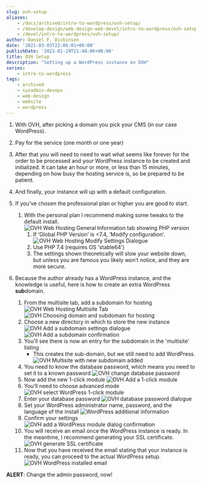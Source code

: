```yaml
---
slug: ovh-setup
aliases:
    - /docs/archived/intro-to-wordpress/ovh-setup/
    - /develop-design/web-design-web-devel/intro-to-wordpress/ovh-setup/
    - /devel/intro-to-wordpress/ovh-setup/
author: Daniel F. Dickinson
date: '2021-03-03T22:06:01+00:00'
publishDate: '2021-01-29T21:48:06+00:00'
title: OVH Setup
description: "Setting up a WordPress instance on OVH"
series:
    - intro-to-wordpress
tags:
    - archived
    - sysadmin-devops
    - web-design
    - website
    - wordpress
---
```


1. With OVH, after picking a domain you pick your CMS (in our case WordPress).
2. Pay for the service (one month or one year)
3. After that you will need to need to wait what seems like forever for the order to be processed and your WordPress instance to be created and initialized. It can take an hour or more, or less than 15 minutes, depending on how busy the hosting service is, so be prepared to be patient.
4. And finally, your instance will up with a default configuration.
5. If you’ve chosen the professional plan or higher you are good to start.
   1. With the personal plan I recommend making some tweaks to the default install.
      ![OVH Web Hosting General Information tab showing PHP version](../../assets/images/2021/01/index-11_1-png-1-1024x456.png)
       1. If ‘Global PHP Version’ is <7.4, ‘Modify configuration’.
          ![OVH Web Hosting Modify Settings Dialogue](../../assets/images/2021/01/index-12_2-png-1.png)
       2. Use PHP 7.4 (requires OS 'stable64')
       3. The settings shown theoretically will slow your website down, but unless you are famous you likely won’t notice, and they are more secure.

6. Because the author already has a WordPress instance, and the knowledge is useful, here is how to create an extra WordPress **sub**domain.
   1. From the multisite tab, add a subdomain for hosting
      ![OVH Web Hosting Multisite Tab](../../assets/images/2021/01/index-13_1-png-1.png)
      ![OVH Choosing domain and subdomain for hosting](../../assets/images/2021/01/index-13_2-png-1.png)
   2. Choose a new directory in which to store the new instance
        ![OVH Add a subdomain settings dialogue](../../assets/images/2021/01/index-13_3-png-1.png)
        ![OVH Add a subdomain confirmation](../../assets/images/2021/01/index-14_1-png-1.png)
   3. You'll see there is now an entry for the subdomain in the 'multisite' listing
      * This creates the sub-domain, but we still need to add WordPress.
        ![OVH Multisite with new subdomain added](../../assets/images/2021/01/index-14_2-png-1.png)
   4. You need to know the database password, which means you need to set it to a known password
      ![OVH change database password](../../assets/images/2021/01/index-15_4-png-1-1024x573.png)
   5. Now add the new 1-click module
      ![OVH Add a 1-click module](../../assets/images/2021/01/index-15_1-png-1-1024x222.png)
   6. You'll need to choose advanced mode
      ![OVH select WordPress 1-click module](../../assets/images/2021/01/index-15_2-png-1.png)
   7. Enter your database password
         ![OVH database password dialogue](../../assets/images/2021/01/index-15_3-png-1.png)
   8. Set your WordPress administrator name, password, and the language of the install
      ![WordPress additional information](../../assets/images/2021/01/index-16_2-png-1.png)
   9. Confirm your settings
      ![OVH add a WordPress module dialog confirmation](../../assets/images/2021/01/index-16_1-png-1.png)
   10. You will receive an email once the WordPress instance is ready. In the meantime, I recommend generating your SSL certificate.
      ![OVH generate SSL certificate](../../assets/images/2021/01/index-17_1-png-1-1024x269.png)
   11. Now that you have received the email stating that your instance is ready, you can proceed to the actual WordPress setup.
      ![OVH WordPress installed email](../../assets/images/2021/01/index-17_2-png-1.png)

**ALERT**: Change the admin password, now!
